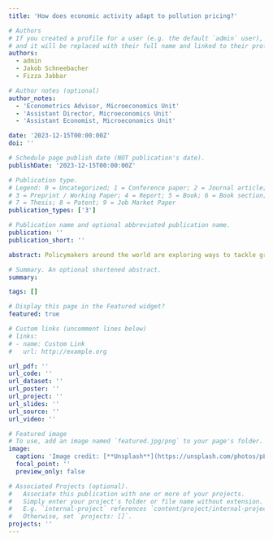 ```yaml
---
title: 'How does economic activity adapt to pollution pricing?'

# Authors
# If you created a profile for a user (e.g. the default `admin` user), write the username (folder name) here
# and it will be replaced with their full name and linked to their profile.
authors:
  - admin
  - Jakob Schneebacher
  - Fizza Jabbar

# Author notes (optional)
author_notes:
  - 'Econometrics Advisor, Microeconomics Unit'
  - 'Assistant Director, Microeconomics Unit'
  - 'Assistant Economist, Microeconomics Unit'

date: '2023-12-15T00:00:00Z'
doi: ''

# Schedule page publish date (NOT publication's date).
publishDate: '2023-12-15T00:00:00Z'

# Publication type.
# Legend: 0 = Uncategorized; 1 = Conference paper; 2 = Journal article;
# 3 = Preprint / Working Paper; 4 = Report; 5 = Book; 6 = Book section;
# 7 = Thesis; 8 = Patent; 9 = Job Market Paper
publication_types: ['3']

# Publication name and optional abbreviated publication name.
publication: ''
publication_short: ''

abstract: Policymakers around the world are exploring ways to tackle greenhouse gas emissions, but when evaluation focuses on narrow margins, policies can have unintended consequences. We study the phased introduction of London's Ultra-Low Emissions Zone (ULEZ), a tax on highly-polluting vehicles. A simple model of location and commuting behaviour highlight four important margins of adjustment: vehicle investment, commuting mode, firm location and residential location. We study those four margins using an event study and regression discontinuity methods, and exploit the randomness of the precise borders and differential exposure of affected individuals based on their pre-existing commuting choices. We show the initial announcement of the ULEZ had large, significant positive effects on adoption of ultra-low emission vehicles. The policy had a positive effect on house prices within the zone. Individuals more exposed to the ULEZ used public transport more after the policy is introduced. Finally, we find that firms relocated outside the zone after the policy was announced. Within Greater London, response magnitudes on each margin vary substantially across space.

# Summary. An optional shortened abstract.
summary: 

tags: []

# Display this page in the Featured widget?
featured: true

# Custom links (uncomment lines below)
# links:
# - name: Custom Link
#   url: http://example.org

url_pdf: ''
url_code: ''
url_dataset: ''
url_poster: ''
url_project: ''
url_slides: ''
url_source: ''
url_video: ''

# Featured image
# To use, add an image named `featured.jpg/png` to your page's folder.
image:
  caption: 'Image credit: [**Unsplash**](https://unsplash.com/photos/pLCdAaMFLTE)'
  focal_point: ''
  preview_only: false

# Associated Projects (optional).
#   Associate this publication with one or more of your projects.
#   Simply enter your project's folder or file name without extension.
#   E.g. `internal-project` references `content/project/internal-project/index.md`.
#   Otherwise, set `projects: []`.
projects: ''
---
```

